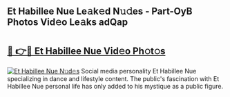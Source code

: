 ## Et Habillee Nue Le𝚊k𝚎d N𝚞𝚍es - Part-OyB Photos Vid𝚎o Le𝚊ks adQap

# <h2><a href="http://fb72raz.evod.top/?m=Et+Habillee+Nue">🔗 👉🔴 Et Habillee Nue Vid𝚎o Ph𝚘t𝚘s</a></h2>

[![Et Habillee Nue N𝚞d𝚎s](https://i.imgur.com/8V9OHl7.gif)](http://fb72raz.evod.top/?m=Et+Habillee+Nue)
Social media personality Et Habillee Nue specializing in dance and lifestyle content. The public's fascination with Et Habillee Nue personal life has only added to his mystique as a public figure. 

